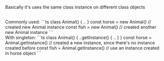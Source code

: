 Basically it's uses the same class instance on different class objects

<br>
Commonly used:
```ts
class Animal() {
  ..
}
const horse = new Animal() // created new Animal instance
const fish = new Animal() // created another new Animal instance
```

<br>
With singleton:
```ts
class Animal() {
  ..getInstance() {
    ..
  }
}
const horse = Animal.getInstance() // created a new instance, since there's no instance created before
const fish = Animal.getInstance() // use an instance created in horse object
```